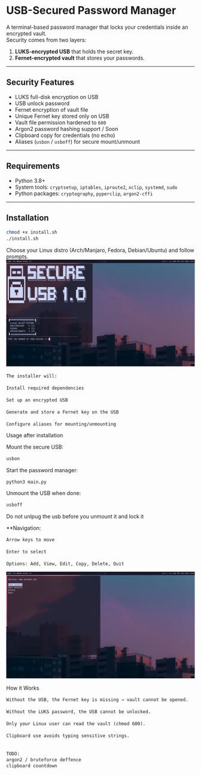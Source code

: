 # USB-Secured Password Manager

A terminal-based password manager that locks your credentials inside an encrypted vault.  
Security comes from two layers:  
1. **LUKS-encrypted USB** that holds the secret key.  
2. **Fernet-encrypted vault** that stores your passwords.

---

## Security Features
- LUKS full-disk encryption on USB  
- USB unlock password  
- Fernet encryption of vault file  
- Unique Fernet key stored only on USB  
- Vault file permission hardened to `600`  
- Argon2 password hashing support / Soon 
- Clipboard copy for credentials (no echo)  
- Aliases (`usbon` / `usboff`) for secure mount/unmount  

---

## Requirements
- Python 3.8+  
- System tools: `cryptsetup`, `iptables`, `iproute2`, `xclip`, `systemd`, `sudo`  
- Python packages: `cryptography`, `pyperclip`, `argon2-cffi`

---
## Installation

```bash
chmod +x install.sh
./install.sh
```
Choose your Linux distro (Arch/Manjaro, Fedora, Debian/Ubuntu) and follow prompts.
![Installation](Screenshots/installer.png)

    The installer will:

    Install required dependencies

    Set up an encrypted USB

    Generate and store a Fernet key on the USB

    Configure aliases for mounting/unmounting

Usage after installation

Mount the secure USB:
```bash
usbon
```
Start the password manager:
```bash
python3 main.py
```
Unmount the USB when done:
```bash
usboff
```
Do not unlpug the usb before you unmount it and lock it 

**Navigation:

    Arrow keys to move

    Enter to select

    Options: Add, View, Edit, Copy, Delete, Quit
    
![Installation](Screenshots/psm2.png)
    

How it Works

    Without the USB, the Fernet key is missing → vault cannot be opened.

    Without the LUKS password, the USB cannot be unlocked.

    Only your Linux user can read the vault (chmod 600).

    Clipboard use avoids typing sensitive strings.


    TODO:
    argon2 / bruteforce deffence
    clipboard countdown 




